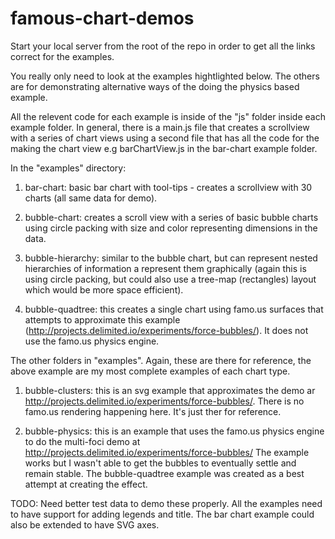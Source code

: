 famous-chart-demos
==================

Start your local server from the root of the repo in order to get all the links correct for the examples.

You really only need to look at the examples hightlighted below.  The others are for demonstrating alternative ways of the doing the physics based example.

All the relevent code for each example is inside of the "js" folder inside each example folder.  In general, there is a main.js file that creates a scrollview with a series of chart views using a second file that has all the code for the making the chart view  e.g barChartView.js in the bar-chart example folder.

In the "examples" directory:

1. bar-chart: basic bar chart with tool-tips - creates a scrollview with 30 charts (all same data for demo).

2. bubble-chart:  creates a scroll view with a series of basic bubble charts using circle packing with size and color representing dimensions in the data.

3. bubble-hierarchy:  similar to the bubble chart, but can represent nested hierarchies of information a represent them graphically (again this is using circle packing, but could also use a tree-map (rectangles) layout which would be more space efficient).

4. bubble-quadtree: this creates a single chart using famo.us surfaces that attempts to approximate this example (http://projects.delimited.io/experiments/force-bubbles/).  It does not use the famo.us physics engine.

The other folders in "examples". Again, these are there for reference, the above example are my most complete examples of each chart type.

1. bubble-clusters:  this is an svg example that approximates the demo ar http://projects.delimited.io/experiments/force-bubbles/.  There is no famo.us rendering happening here.  It's just ther for reference.

2. bubble-physics:  this is an example that uses the famo.us physics engine to do the multi-foci demo at http://projects.delimited.io/experiments/force-bubbles/  The example works but I wasn't able to get the bubbles to eventually settle and remain stable.  The bubble-quadtree example was created as a best attempt at creating the effect.

TODO:
Need better test data to demo these properly. All the examples need to have support for adding legends and title.  The bar chart example could also be extended to have SVG axes.



